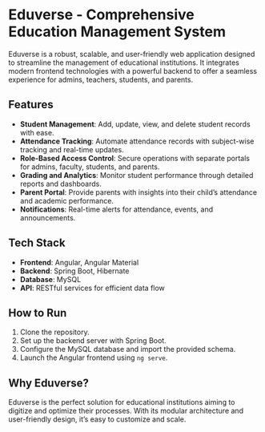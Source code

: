 # **Eduverse - Comprehensive Education Management System**  

Eduverse is a robust, scalable, and user-friendly web application designed to streamline the management of educational institutions. It integrates modern frontend technologies with a powerful backend to offer a seamless experience for admins, teachers, students, and parents.  

## **Features**  
- **Student Management**: Add, update, view, and delete student records with ease.  
- **Attendance Tracking**: Automate attendance records with subject-wise tracking and real-time updates.  
- **Role-Based Access Control**: Secure operations with separate portals for admins, faculty, students, and parents.  
- **Grading and Analytics**: Monitor student performance through detailed reports and dashboards.  
- **Parent Portal**: Provide parents with insights into their child’s attendance and academic performance.  
- **Notifications**: Real-time alerts for attendance, events, and announcements.  

## **Tech Stack**  
- **Frontend**: Angular, Angular Material  
- **Backend**: Spring Boot, Hibernate  
- **Database**: MySQL  
- **API**: RESTful services for efficient data flow  

## **How to Run**  
1. Clone the repository.  
2. Set up the backend server with Spring Boot.  
3. Configure the MySQL database and import the provided schema.  
4. Launch the Angular frontend using `ng serve`.  

## **Why Eduverse?**  
Eduverse is the perfect solution for educational institutions aiming to digitize and optimize their processes. With its modular architecture and user-friendly design, it’s easy to customize and scale. 
